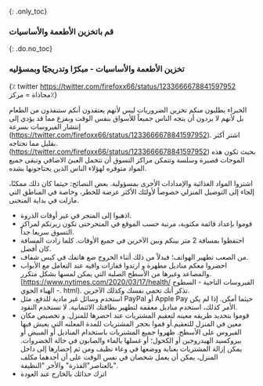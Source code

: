 {: .only_toc} 
 ### قم باتخزين الأطعمة والأساسيات 

 {: .do.no_toc} 
 ### تخزين الأطعمة والأساسيات - مبكرًا وتدريجيًا وبمسؤليه 

 {٪ twitter https://twitter.com/firefoxx66/status/1233666678841597952 محاذاة = مركز٪} 

الخبراء يطلبون منكم تخزين الضروريات ليس لأنهم يعتقدون أنكم ستنفذون من الطعام بل لأنهم لا يردون أن يتجه الناس جميعاً للأسواق بنفس الوقت وبفزع مما قد يؤدي إلى إنتشار الفيروسات بسرعة (https://twitter.com/firefoxx66/status/1233666678841597952).  اشتر أكثر بقليل مما تحتاجه. (https://twitter.com/firefoxx66/status/1233666678841597952) 
بحيث تكون هذه الموجات قصيرة وسلسة وتتمكن مراكز التسوق أن تتحمل العبئ الاضافي وتبقى جميع المواد متوفره لهؤلاء الناس الذين يحتاجونها بشده. 

 اشتروا المواد الغذائية والإمدادات الأخرى بمسؤولية. بعض النصائح: 
 حيثما كان ذلك ممكنًا، إلجاء إلى التوصيل المنزلي خصوصاً لأولئك الأكثر عرضة للخطر، وخاصة في المناطق التي مازلت في بداية المنحنى. 
 - اذهبوا إلى المتجر في غير أوقات الذروة. 
 - قوموا بإعداد قائمة مكتوبة، مرتبة حسب الموقع في المتجرحتى تكون زيرتكم لمراكز التسوق سريعا جداً. 
 - احتفظوا بمسافة 2 متر بينكم وبين الآخرين في جميع الأوقات. كلما زادت المسافة كان أفضل. 
 - من الصعب تطهير الهواتف؛ فبدلاً من ذلك أثناء الخروج ضع هاتفك في كيس شفاف. 
 - احضروا معكم مناديل مطهرة و ارتدوا قفازات واقيه عند التعامل مع الأبواب والمصاعد وغيرها من الأسطح الصلبة التي يمكن لمسها بشكل متكرر. [https://www.nytimes.com/2020/03/17/health/ الفيروسات التاجية - السطوح - الهباء الجوي. html). تذكر أنك تحمي نفسك وكذلك الآخرين. 
 - استخدم وسائل غير مادية للدفع، مثل PayPal أو Apple Pay حيثما أمكن. إذا لم يكن الأمر كذلك، استخدم مناديل معقمة لتطهير بطاقتك الائتمانية. لا تستخدم النقود. 
 - قوموا بتحديد طريقه معينه لتعقيم المشتريات عند احضرها للمنزل. و تخصيص مكان معين في المنزل للتعقيم.أو قموا بحجر المشتريات للمدة المعلنه التي يعيش فيها الفيروس على الأسطح.  طهروا جميع المشتريات باستخدام المناديل أو المبيض أو بيروكسيد الهيدروجين أو الكحول؛ أو غسلها بالماء والصابون في حالة الخضروات. يمكن إزالة المشتريات بعناية ووضعها في وعاء نظيف ومن ثم إحضارها إلى داخل المنزل، يمكن أن يعمل شخصان في نفس الوقت على أن  أحدهما مكلف بالعناصر"القذرة" والأخر "النظيفة". 
 - اترك حذائك بالخارج عند العودة
